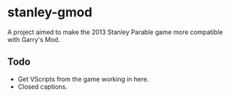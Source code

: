 # stanley-gmod
A project aimed to make the 2013 Stanley Parable game more compatible with Garry's Mod.

## Todo
* Get VScripts from the game working in here.
* Closed captions.
